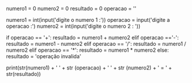numero1 = 0 
numero2 = 0 
resultado = 0
operacao = ''

numero1 = int(input('digite o numero 1 :'))
operacao = input('digite a operacao :')
numero2 = int(input('digite o numero 2 : '))

if operacao == '+':
    resultado = numero1 + numero2
elif operacao =='-':
    resultado = numero1 - numero2
elif operacao == '/':
    resultado = numero1 / numero2
elif operacao == '*':
    resultado = numero1 * numero2
else:
    resultado = 'operação invalida'

print(str(numero1) + ' ' + str (operacao) + ' ' + str (numero2) + ' = ' + str(resultado))
